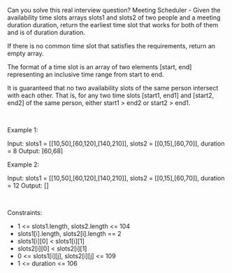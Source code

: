 Can you solve this real interview question? Meeting Scheduler - Given the availability time slots arrays slots1 and slots2 of two people and a meeting duration duration, return the earliest time slot that works for both of them and is of duration duration.

If there is no common time slot that satisfies the requirements, return an empty array.

The format of a time slot is an array of two elements [start, end] representing an inclusive time range from start to end.

It is guaranteed that no two availability slots of the same person intersect with each other. That is, for any two time slots [start1, end1] and [start2, end2] of the same person, either start1 > end2 or start2 > end1.

 

Example 1:


Input: slots1 = [[10,50],[60,120],[140,210]], slots2 = [[0,15],[60,70]], duration = 8
Output: [60,68]


Example 2:


Input: slots1 = [[10,50],[60,120],[140,210]], slots2 = [[0,15],[60,70]], duration = 12
Output: []


 

Constraints:

 * 1 <= slots1.length, slots2.length <= 104
 * slots1[i].length, slots2[i].length == 2
 * slots1[i][0] < slots1[i][1]
 * slots2[i][0] < slots2[i][1]
 * 0 <= slots1[i][j], slots2[i][j] <= 109
 * 1 <= duration <= 106